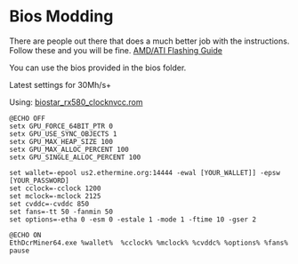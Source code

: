 # Bios Modding

There are people out there that does a much better job with the instructions. Follow these and you will be fine. [AMD/ATI Flashing Guide ](https://www.techpowerup.com/forums/threads/amd-ati-flashing-guide.212849/)

You can use the bios provided in the bios folder.

Latest settings for 30Mh/s+

Using: [biostar_rx580_clocknvcc.rom](https://github.com/cfoo/mining/blob/master/bios/biostar/biostar_rx580_clocknvcc.rom)

``` shell
@ECHO OFF
setx GPU_FORCE_64BIT_PTR 0
setx GPU_USE_SYNC_OBJECTS 1
setx GPU_MAX_HEAP_SIZE 100
setx GPU_MAX_ALLOC_PERCENT 100
setx GPU_SINGLE_ALLOC_PERCENT 100

set wallet=-epool us2.ethermine.org:14444 -ewal [YOUR_WALLET]] -epsw [YOUR_PASSWORD]
set cclock=-cclock 1200
set mclock=-mclock 2125
set cvddc=-cvddc 850
set fans=-tt 50 -fanmin 50
set options=-etha 0 -esm 0 -estale 1 -mode 1 -ftime 10 -gser 2

@ECHO ON
EthDcrMiner64.exe %wallet%  %cclock% %mclock% %cvddc% %options% %fans%
pause
```
